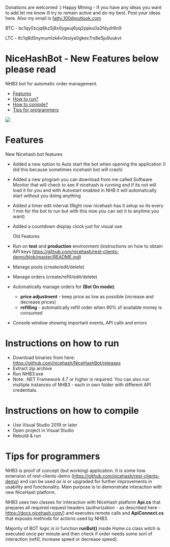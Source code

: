 Donations are welcomed :) Happy Mining - If you have any ideas you want to add let me know ill try to remain active and do my best. Post your ideas here. Also my email is fatty_100@outlook.com


BTC - bc1qy0zcjq6kz5j8x0ygeuj6yq2ppku0a2fdydr6n9

LTC - ltc1q8d5nymumlzk4v0eslya0gkex7rs8e5ju9uukvt


# NiceHashBot - New Features below please read
NHB3 bot for automatic order management.

- [Features](#features)
- [How to run?](#run)
- [How to compile?](#compile)
- [Tips for programmers](#tips)

![](https://raw.githubusercontent.com/nicehash/NiceHashBot/master/screenshots/00nhb3.png)

# <a name="features"></a> Features

New Nicehash bot features

- Added a new option to Auto start the bot when opening the application (I did this because sometimes nicehash bot will crash)
- Added a new program you can download from me called Software Monitor that will check to see if nicehash is running and if its not will load it for you and with Autostart enabled in NHB it will automatically start without you doing anything
- Added a timer edit interval (Right now nicehash has it setup so its every 1 min for the bot to run but with this now you can set it to anytime you want)
- Added a countdown display clock just for visual use


   Old Features
  
- Run on **test** and **production** environment (instructions on how to obtain API keys https://github.com/nicehash/rest-clients-demo/blob/master/README.md)
- Manage pools (create/edit/delete)
- Manage orders (create/refill/edit/delete)
- Automatically manage orders for **(Bot On mode)**:
    * **price adjustment** - keep price as low as possible (increase and decrease prices)
    * **refilling** - automatically refill order when 90% of available money is consumed
- Console window showing important events, API calls and errors

# <a name="run"></a> Instructions on how to run

- Download binaries from here: https://github.com/nicehash/NiceHashBot/releases
- Extract zip archive
- Run NHB3.exe
- Note: .NET Framework 4.7 or higher is required. You can also run multiple instances of NHB3 - each in own folder with different API credentials.

# <a name="compile"></a> Instructions on how to compile

- Use Visual Studio 2019 or later
- Open project in Visual Studio
- Rebuild & run

# <a name="tips"></a> Tips for programmers

NHB3 is proof of concept (but working) application. It is some how extension of rest-clients-demo (https://github.com/nicehash/rest-clients-demo) and can be used *as is* or upgraded for further improvements in usability and functionality. 
Main purpose is to demonstrate interaction with new NiceHash platform.

NHB3 uses two classes for interaction with NiceHash platform **Api.cs** that prepares all required request headers (authorization - as described here - https://docs.nicehash.com/) and executes remote calls and **ApiConnect.cs** that exposes methods for actions used by NHB3.

Majority of BOT logic is in function **runBot()** inside Home.cs class witch is executed once per minute and then check if order needs some sort of interaction (refill, increase speed or decrease speed).


